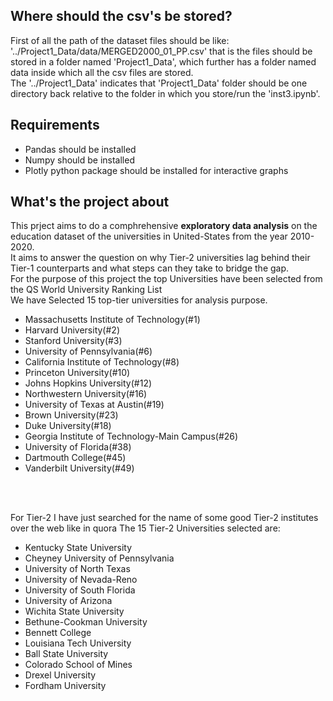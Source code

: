 <h2>Where should the csv's be stored?</h2>
First of all the path of the dataset files should be like:
'../Project1_Data/data/MERGED2000_01_PP.csv'
that is the files should be stored in a folder named 'Project1_Data', which further has a folder named data inside which all the csv files are stored.<br>
The '../Project1_Data' indicates that 'Project1_Data' folder should be one directory back relative to the folder in which you store/run the 'inst3.ipynb'.

<h2>Requirements</h2>
<ul>
  <li>Pandas should be installed</li>
  <li>Numpy should be installed</li>
  <li>Plotly python package should be installed for interactive graphs</li>
</ul>

<h2>What's the project about</h2>
This prject aims to do a comphrehensive <b>exploratory data analysis</b> on the education dataset of the universities in United-States from the year 2010-2020.<br>
It aims to answer the question on why Tier-2 universities lag behind their Tier-1 counterparts and what steps can they take to bridge the gap.
<br>
For the purpose of this project the top Universities have been selected from the QS World University Ranking List<br>
We have Selected 15 top-tier universities for analysis purpose.<br>
<ul>
  <li>Massachusetts Institute of Technology(#1)</li>
  <li>Harvard University(#2)</li>
  <li>Stanford University(#3)</li>
  <li>University of Pennsylvania(#6)</li>
  <li>California Institute of Technology(#8)</li>
  <li>Princeton University(#10)</li>
  <li>Johns Hopkins University(#12)</li>
  <li>Northwestern University(#16)</li>
  <li>University of Texas at Austin(#19)</li>
  <li>Brown University(#23)</li>
  <li>Duke University(#18)</li>
  <li>Georgia Institute of Technology-Main Campus(#26)</li>
  <li>University of Florida(#38)</li>
  <li>Dartmouth College(#45)</li>
  <li>Vanderbilt University(#49)</li>
</ul>
<br><br>

For Tier-2 I have just searched for the name of some good Tier-2 institutes over the web like in quora
The 15 Tier-2 Universities selected are:<br>
<ul>
  <li>Kentucky State University</li>
  <li>Cheyney University of Pennsylvania</li>
  <li>University of North Texas</li>
  <li>University of Nevada-Reno</li>
  <li>University of South Florida</li>
  <li>University of Arizona</li>
  <li>Wichita State University</li>
  <li>Bethune-Cookman University</li>
  <li>Bennett College</li>
  <li>Louisiana Tech University</li>
  <li>Ball State University</li>
  <li>Colorado School of Mines</li>
  <li>Drexel University</li>
  <li>Fordham University</li>
</ul>
